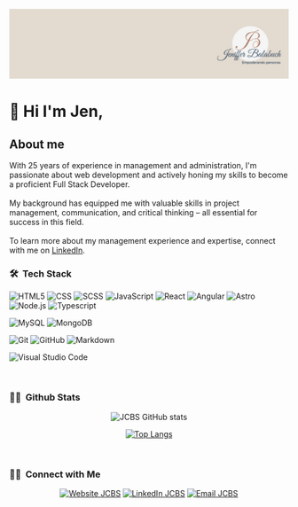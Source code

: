 ![HeaderJCBSLInkedin](https://github.com/JCBalabuch/JCBalabuch/blob/main/HeaderJCBSLinkedin.jpeg)


<h1>👋 Hi I'm Jen,</h1>

<h2>About me</h2>
With 25 years of experience in management and administration, I'm passionate about web development and actively honing my skills to become a proficient Full Stack Developer.<br>
<br>
My background has equipped me with valuable skills in project management, communication, and critical thinking – all essential for success in this field.<br>
<br>
To learn more about my management experience and expertise, connect with me on <a href='https://www.linkedin.com/in/jenifferbalabuch/' target='_blank'>LinkedIn</a>.<br>


<h3> 🛠 &nbsp;Tech Stack</h3>

  ![HTML5](https://img.shields.io/badge/-HTML5-333333?style=flat&logo=HTML5) 
  ![CSS](https://img.shields.io/badge/-CSS-333333?style=flat&logo=CSS3&logoColor=1572B6)
  ![SCSS](https://img.shields.io/badge/-Sass-333333?style=flat&logo=sass)
  ![JavaScript](https://img.shields.io/badge/-JavaScript-333333?style=flat&logo=javascript)
  ![React](https://img.shields.io/badge/-React-333333?style=flat&logo=react)
  ![Angular](https://img.shields.io/badge/-Angular-333333?style=flat&logo=angular)
  ![Astro](https://img.shields.io/badge/-Astro-333333?style=flat&logo=astro)
  ![Node.js](https://img.shields.io/badge/-Node.js-333333?style=flat&logo=node.js)
  ![Typescript](https://img.shields.io/badge/-Typescript-333333?style=flat&logo=typescript)

  ![MySQL](https://img.shields.io/badge/-MySQL-333333?style=flat&logo=mysql)
  ![MongoDB](https://img.shields.io/badge/-MongoDB-333333?style=flat&logo=mongodb)
  
  ![Git](https://img.shields.io/badge/-Git-333333?style=flat&logo=git)
  ![GitHub](https://img.shields.io/badge/-GitHub-333333?style=flat&logo=github)
  ![Markdown](https://img.shields.io/badge/-Markdown-333333?style=flat&logo=markdown)
  
  ![Visual Studio Code](https://img.shields.io/badge/-Visual%20Studio%20Code-333333?style=flat&logo=visual-studio-code&logoColor=007ACC)

<br/>

<h3>👩‍💻 &nbsp;Github Stats </h3>
<div align="center">

![JCBS GitHub stats](https://github-readme-stats.vercel.app/api?username=JCBalabuch&show_icons=true&theme=dark&count_private=true)

[![Top Langs](https://github-readme-stats.vercel.app/api/top-langs/?username=JCBalabuch&layout=compact&theme=dark)](https://github.com/JCBalabuch/github-readme-stats)
  
</div>
  
<br/>

<h3> 🤝🏻 &nbsp;Connect with Me </h3>

<p align="center">
<a href="https://portfoliojcbs.netlify.app/"><img alt="Website JCBS" src="https://img.shields.io/badge/Website-https://portfoliojcbs.netlify.app-blue?style=flat-square&logo=google-chrome"></a>
<a href="(https://www.linkedin.com/in/jenifferbalabuch/)"><img alt="LinkedIn JCBS" src="https://img.shields.io/badge/LinkedIn-Jeniffer%20Balabuch-blue?style=flat-square&logo=linkedin"></a>
<a href="mailto:balabuchj@gmail.com"><img alt="Email JCBS" src="https://img.shields.io/badge/Email-balabuchj@gmail.com-blue?style=flat-square&logo=gmail"></a>
</p>
